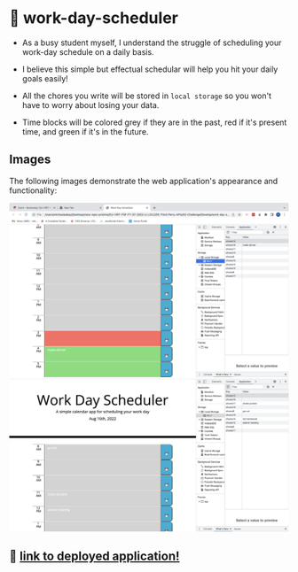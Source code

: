 # 📅 work-day-scheduler

- As a busy student myself, I understand the struggle of scheduling your work-day schedule on a daily basis.

* I believe this simple but effectual schedular will help you hit your daily goals easily!

- All the chores you write will be stored in `local storage` so you won't have to worry about losing your data.

* Time blocks will be colored grey if they are in the past, red if it's present time, and green if it's in the future.

## Images

The following images demonstrate the web application's appearance and functionality:

![Screenshots of the work-day-scheduler](./Assets/images/screenshot-1.png)
![Screenshots of the work-day-scheduler](./Assets/images/screenshot-2.png)

## 🔗 [link to deployed application!](https://miketigray.github.io/work-day-scheduler/)
